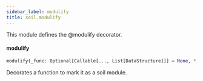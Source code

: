 ```yaml
---
sidebar_label: modulify
title: soil.modulify
---
```


This module defines the @modulify decorator.

#### modulify

```python
modulify(_func: Optional[Callable[..., List[DataStructure]]] = None, *, output_types: Optional[Callable] = None, num_outputs: int = 1, _from_db: bool = False) -> Callable
```

Decorates a function to mark it as a soil module.

